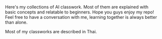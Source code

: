 Here's my collections of AI classwork. Most of them are explained with basic concepts and relatable to beginners. 
Hope you guys enjoy my repo!
Feel free to have a conversation with me, learning together is always better than alone.

Most of my classworks are described in Thai.
